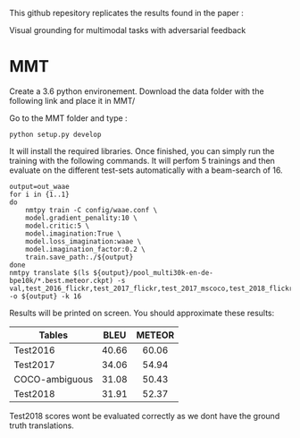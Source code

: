 This github repesitory replicates the results found in the paper :

Visual grounding for multimodal tasks with adversarial feedback

# MMT

Create a 3.6 python environement.
Download the data folder with the following link and place it in MMT/

Go to the MMT folder and type :

```
python setup.py develop
```
It will install the required libraries.
Once finished, you can simply run the training with the following commands. It will perfom 5 trainings and then evaluate on the different test-sets automatically with a beam-search of 16.

```
output=out_waae
for i in {1..1}
do
    nmtpy train -C config/waae.conf \
    model.gradient_penality:10 \
    model.critic:5 \
    model.imagination:True \
    model.loss_imagination:waae \
    model.imagination_factor:0.2 \
    train.save_path:./${output}
done
nmtpy translate $(ls ${output}/pool_multi30k-en-de-bpe10k/*.best.meteor.ckpt) -s val,test_2016_flickr,test_2017_flickr,test_2017_mscoco,test_2018_flickr -o ${output} -k 16
```

Results will be printed on screen. You should approximate these results:

| Tables        | BLEU           | METEOR  |
| ------------- |:-------------:| :-----:|
| Test2016      | 40.66 | 60.06 |
| Test2017     | 34.06      |   54.94 |
| COCO-ambiguous | 31.08      |    50.43 |
| Test2018 | 31.91      |    52.37 |

Test2018 scores wont be evaluated correctly as we dont have the ground truth translations.






